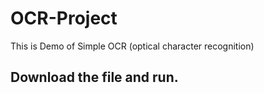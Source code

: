 # OCR-Project
This is Demo of Simple OCR (optical character recognition)
## Download the file and run.

